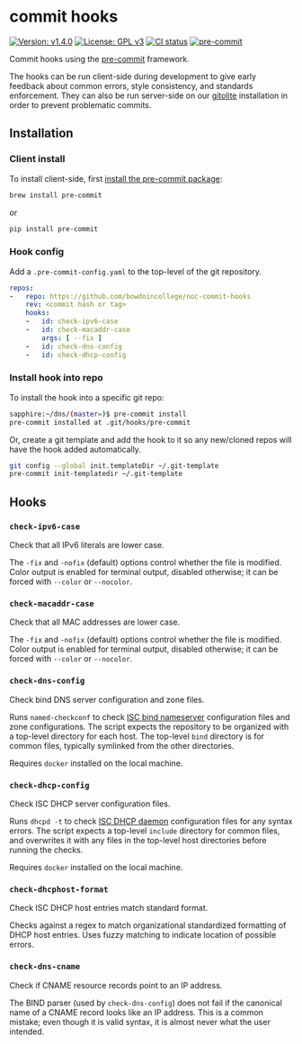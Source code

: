 # commit hooks

[![Version: v1.4.0][version-badge]][changelog]
[![License: GPL v3][license-badge]][license]
[![CI status][ci-badge]][ci]
[![pre-commit][pre-commit-badge]][pre-commit]

Commit hooks using the [pre-commit](https://pre-commit.com) framework.

The hooks can be run client-side during development to give
early feedback about common errors, style consistency, and
standards enforcement.  They can also be run server-side on our
[gitolite](https://gitolite.com/gitolite/index.html) installation in
order to prevent problematic commits.

## Installation

### Client install

To install client-side, first [install the pre-commit package](https://pre-commit.com/#installation):

```bash
brew install pre-commit
```

or

```bash
pip install pre-commit
```

### Hook config

Add a `.pre-commit-config.yaml` to the top-level of the git repository.

```yaml
repos:
-   repo: https://github.com/bowdoincollege/noc-commit-hooks
    rev: <commit hash or tag>
    hooks:
    -   id: check-ipv6-case
    -   id: check-macaddr-case
        args: [ --fix ]
    -   id: check-dns-config
    -   id: check-dhcp-config
```

### Install hook into repo

To install the hook into a specific git repo:

```bash
sapphire:~/dns/(master=)$ pre-commit install
pre-commit installed at .git/hooks/pre-commit
```

Or, create a git template and add the hook to it so any new/cloned repos
will have the hook added automatically.

```bash
git config --global init.templateDir ~/.git-template
pre-commit init-templatedir ~/.git-template
```

## Hooks

### `check-ipv6-case`

Check that all IPv6 literals are lower case.

The `-fix` and `-nofix` (default) options control whether the file
is modified.  Color output is enabled for terminal output, disabled
otherwise; it can be forced with `--color` or `--nocolor`.

### `check-macaddr-case`

Check that all MAC addresses are lower case.

The `-fix` and `-nofix` (default) options control whether the file
is modified.  Color output is enabled for terminal output, disabled
otherwise; it can be forced with `--color` or `--nocolor`.

### `check-dns-config`

Check bind DNS server configuration and zone files.

Runs `named-checkconf` to check [ISC bind
nameserver](https://www.isc.org/bind/) configuration files and zone
configurations.  The script expects the repository to be organized with
a top-level directory for each host.  The top-level `bind` directory is
for common files, typically symlinked from the other directories.

Requires `docker` installed on the local machine.

### `check-dhcp-config`

Check ISC DHCP server configuration files.

Runs `dhcpd -t` to check [ISC DHCP daemon](https://www.isc.org/dhcp/)
configuration files for any syntax errors.  The script expects a
top-level `include` directory for common files, and overwrites it with
any files in the top-level host directories before running the checks.

Requires `docker` installed on the local machine.

### `check-dhcphost-format`

Check ISC DHCP host entries match standard format.

Checks against a regex to match organizational standardized formatting
of DHCP host entries.  Uses fuzzy matching to indicate location of
possible errors.

### `check-dns-cname`

Check if CNAME resource records point to an IP address.

The BIND parser (used by `check-dns-config`) does not fail if the
canonical name of a CNAME record looks like an IP address.  This is a
common mistake; even though it is valid syntax, it is almost never what
the user intended.

[version-badge]: https://img.shields.io/badge/version-1.4.0-blue.svg
[license-badge]: https://img.shields.io/badge/License-GPLv3-blue.svg
[ci-badge]: https://github.com/bowdoincollege/noc-commit-hooks/workflows/ci/badge.svg
[pre-commit-badge]: https://img.shields.io/badge/pre--commit-enabled-brightgreen?logo=pre-commit&logoColor=white
[changelog]: ./CHANGELOG.md
[license]: ./LICENSE
[ci]: https://github.com/bowdoincollege/noc-commit-hooks/actions?query=workflow%3Aci
[pre-commit]: https://pre-commit.com
